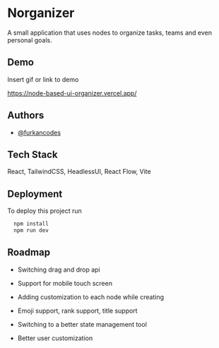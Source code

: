 
# Norganizer

A small application that uses nodes to organize tasks, teams and even personal goals.

## Demo

Insert gif or link to demo

https://node-based-ui-organizer.vercel.app/

## Authors

- [@furkancodes](https://www.github.com/furkancodes)


## Tech Stack

React, TailwindCSS, HeadlessUI, React Flow, Vite



## Deployment

To deploy this project run

```bash
  npm install
  npm run dev
```


## Roadmap

- Switching drag and drop api

- Support for mobile touch screen

- Adding customization to each node while creating
- Emoji support, rank support, title support

- Switching to a better state management tool

- Better user customization 
